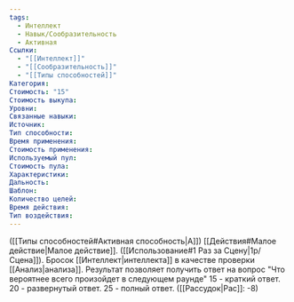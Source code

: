 ```yaml
---
tags:
  - Интеллект
  - Навык/Сообразительность
  - Активная
Ссылки:
  - "[[Интеллект]]"
  - "[[Сообразительность]]"
  - "[[Типы способностей]]"
Категория: 
Стоимость: "15"
Стоимость выкупа:
Уровни:
Связанные навыки:
Источник:
Тип способности:
Время применения:
Стоимость применения:
Используемый пул:
Стоимость пула:
Характеристики:
Дальность:
Шаблон:
Количество целей:
Время действия:
Тип воздействия:
---
```

([[Типы способностей#Активная способность|А]]) [[Действия#Малое действие|Малое действие]]. ([[Использование#1 Раз за Сцену|1р/Сцена]]). Бросок [[Интеллект|интеллекта]] в качестве проверки [[Анализ|анализа]]. Результат позволяет получить ответ на вопрос "Что вероятнее всего произойдет в следующем раунде"
15 - краткий ответ. 20 - развернутый ответ. 25 - полный ответ. ([[Рассудок|Рас]]: -8)